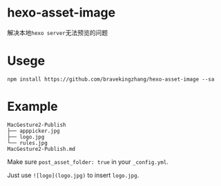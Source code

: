 # hexo-asset-image

解决本地`hexo server`无法预览的问题

# Usege

```shell
npm install https://github.com/bravekingzhang/hexo-asset-image --sa
```

# Example

```shell
MacGesture2-Publish
├── apppicker.jpg
├── logo.jpg
└── rules.jpg
MacGesture2-Publish.md
```

Make sure `post_asset_folder: true` in your `_config.yml`.

Just use `![logo](logo.jpg)` to insert `logo.jpg`.
